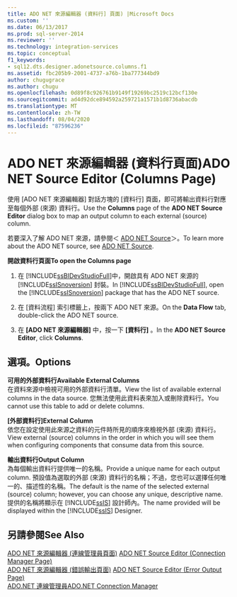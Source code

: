 ```yaml
---
title: ADO NET 來源編輯器 (資料行] 頁面) |Microsoft Docs
ms.custom: ''
ms.date: 06/13/2017
ms.prod: sql-server-2014
ms.reviewer: ''
ms.technology: integration-services
ms.topic: conceptual
f1_keywords:
- sql12.dts.designer.adonetsource.columns.f1
ms.assetid: fbc205b9-2001-4737-a76b-1ba777344bd9
author: chugugrace
ms.author: chugu
ms.openlocfilehash: 0d89f8c926761b9149f19269bc2519c12bcf130e
ms.sourcegitcommit: ad4d92dce894592a259721a1571b1d8736abacdb
ms.translationtype: MT
ms.contentlocale: zh-TW
ms.lasthandoff: 08/04/2020
ms.locfileid: "87596236"
---
```

# <a name="ado-net-source-editor-columns-page"></a><span data-ttu-id="f834d-102">ADO NET 來源編輯器 (資料行頁面)</span><span class="sxs-lookup"><span data-stu-id="f834d-102">ADO NET Source Editor (Columns Page)</span></span>
  <span data-ttu-id="f834d-103">使用 [ADO NET 來源編輯器]  對話方塊的 [資料行]  頁面，即可將輸出資料行對應至每個外部 (來源) 資料行。</span><span class="sxs-lookup"><span data-stu-id="f834d-103">Use the **Columns** page of the **ADO NET Source Editor** dialog box to map an output column to each external (source) column.</span></span>  
  
 <span data-ttu-id="f834d-104">若要深入了解 ADO NET 來源，請參閱＜ [ADO NET Source](data-flow/ado-net-source.md)＞。</span><span class="sxs-lookup"><span data-stu-id="f834d-104">To learn more about the ADO NET source, see [ADO NET Source](data-flow/ado-net-source.md).</span></span>  
  
 <span data-ttu-id="f834d-105">**開啟資料行頁面**</span><span class="sxs-lookup"><span data-stu-id="f834d-105">**To open the Columns page**</span></span>  
  
1.  <span data-ttu-id="f834d-106">在 [!INCLUDE[ssBIDevStudioFull](../includes/ssbidevstudiofull-md.md)]中，開啟具有 ADO NET 來源的 [!INCLUDE[ssISnoversion](../includes/ssisnoversion-md.md)] 封裝。</span><span class="sxs-lookup"><span data-stu-id="f834d-106">In [!INCLUDE[ssBIDevStudioFull](../includes/ssbidevstudiofull-md.md)], open the [!INCLUDE[ssISnoversion](../includes/ssisnoversion-md.md)] package that has the ADO NET source.</span></span>  
  
2.  <span data-ttu-id="f834d-107">在 [資料流程]  索引標籤上，按兩下 ADO NET 來源。</span><span class="sxs-lookup"><span data-stu-id="f834d-107">On the **Data Flow** tab, double-click the ADO NET source.</span></span>  
  
3.  <span data-ttu-id="f834d-108">在 **[ADO NET 來源編輯器]** 中，按一下 **[資料行]** 。</span><span class="sxs-lookup"><span data-stu-id="f834d-108">In the **ADO NET Source Editor**, click **Columns**.</span></span>  
  
## <a name="options"></a><span data-ttu-id="f834d-109">選項。</span><span class="sxs-lookup"><span data-stu-id="f834d-109">Options</span></span>  
 <span data-ttu-id="f834d-110">**可用的外部資料行**</span><span class="sxs-lookup"><span data-stu-id="f834d-110">**Available External Columns**</span></span>  
 <span data-ttu-id="f834d-111">在資料來源中檢視可用的外部資料行清單。</span><span class="sxs-lookup"><span data-stu-id="f834d-111">View the list of available external columns in the data source.</span></span> <span data-ttu-id="f834d-112">您無法使用此資料表來加入或刪除資料行。</span><span class="sxs-lookup"><span data-stu-id="f834d-112">You cannot use this table to add or delete columns.</span></span>  
  
 <span data-ttu-id="f834d-113">**[外部資料行]**</span><span class="sxs-lookup"><span data-stu-id="f834d-113">**External Column**</span></span>  
 <span data-ttu-id="f834d-114">依您在設定使用此來源之資料的元件時所見的順序來檢視外部 (來源) 資料行。</span><span class="sxs-lookup"><span data-stu-id="f834d-114">View external (source) columns in the order in which you will see them when configuring components that consume data from this source.</span></span>  
  
 <span data-ttu-id="f834d-115">**輸出資料行**</span><span class="sxs-lookup"><span data-stu-id="f834d-115">**Output Column**</span></span>  
 <span data-ttu-id="f834d-116">為每個輸出資料行提供唯一的名稱。</span><span class="sxs-lookup"><span data-stu-id="f834d-116">Provide a unique name for each output column.</span></span> <span data-ttu-id="f834d-117">預設值為選取的外部 (來源) 資料行的名稱；不過，您也可以選擇任何唯一的、描述性的名稱。</span><span class="sxs-lookup"><span data-stu-id="f834d-117">The default is the name of the selected external (source) column; however, you can choose any unique, descriptive name.</span></span> <span data-ttu-id="f834d-118">提供的名稱將顯示在 [!INCLUDE[ssIS](../includes/ssis-md.md)] 設計師內。</span><span class="sxs-lookup"><span data-stu-id="f834d-118">The name provided will be displayed within the [!INCLUDE[ssIS](../includes/ssis-md.md)] Designer.</span></span>  
  
## <a name="see-also"></a><span data-ttu-id="f834d-119">另請參閱</span><span class="sxs-lookup"><span data-stu-id="f834d-119">See Also</span></span>  
 <span data-ttu-id="f834d-120">[ADO NET 來源編輯器 &#40;連線管理員頁面&#41;](../../2014/integration-services/ado-net-source-editor-connection-manager-page.md) </span><span class="sxs-lookup"><span data-stu-id="f834d-120">[ADO NET Source Editor &#40;Connection Manager Page&#41;](../../2014/integration-services/ado-net-source-editor-connection-manager-page.md) </span></span>  
 <span data-ttu-id="f834d-121">[ADO NET 來源編輯器 &#40;錯誤輸出頁面&#41;](../../2014/integration-services/ado-net-source-editor-error-output-page.md) </span><span class="sxs-lookup"><span data-stu-id="f834d-121">[ADO NET Source Editor &#40;Error Output Page&#41;](../../2014/integration-services/ado-net-source-editor-error-output-page.md) </span></span>  
 [<span data-ttu-id="f834d-122">ADO.NET 連線管理員</span><span class="sxs-lookup"><span data-stu-id="f834d-122">ADO.NET Connection Manager</span></span>](connection-manager/ado-net-connection-manager.md)  
  
  
